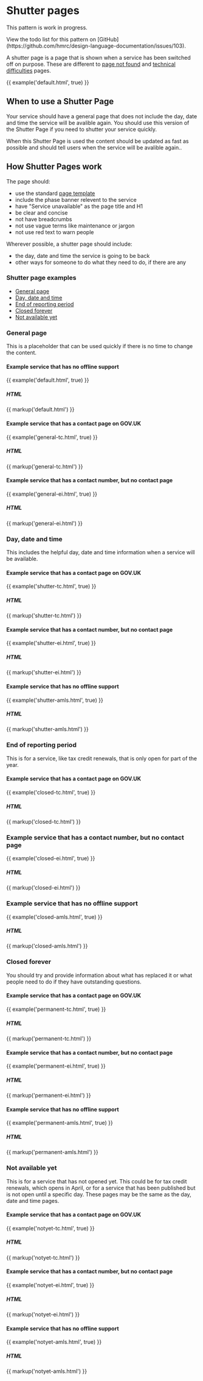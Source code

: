 # Shutter pages

<div class="alert alert--info">

<p class="alert__message">This pattern is work in progress.</p>
<p class="alert__message">View the todo list for this pattern on [GitHub](https://github.com/hmrc/design-language-documentation/issues/103).</p>

</div>

A shutter page is a page that is shown when a service has been switched off on purpose. These are different to [page not found](/pages/404-pages/index) and [technical difficulties](/pages/500-pages/index) pages.

{{ example('default.html', true) }}

## When to use a Shutter Page

Your service should have a general page that does not include the day, date and time the service will be avalible again. You should use this version of the Shutter Page if you need to shutter your service quickly.

When this Shutter Page is used the content should be updated as fast as possible and should tell users when the service will be avalible again..

## How Shutter Pages work

The page should:

- use the standard [page template](/components/page-template/index)
- include the phase banner relevent to the service
- have "Service unavailable" as the page title and H1
- be clear and concise
- not have breadcrumbs
- not use vague terms like maintenance or jargon
- not use red text to warn people

Wherever possible, a shutter page should include:

- the day, date and time the service is going to be back
- other ways for someone to do what they need to do, if there are any

### Shutter page examples

- [General page](#general-page)
- [Day, date and time](#day-date-and-time)
- [End of reporting period](#end-of-reporting-period)
- [Closed forever](#closed-forever)
- [Not available yet](#not-available-yet)

### General page

This is a placeholder that can be used quickly if there is no time to change the content.

#### Example service that has no offline support

{{ example('default.html', true) }}

##### HTML 

{{ markup('default.html') }}

#### Example service that has a contact page on GOV.UK

{{ example('general-tc.html', true) }}

##### HTML 

{{ markup('general-tc.html') }}

#### Example service that has a contact number, but no contact page

{{ example('general-ei.html', true) }}

##### HTML 

{{ markup('general-ei.html') }}

### Day, date and time

This includes the helpful day, date and time information when a service will be available.

#### Example service that has a contact page on GOV.UK

{{ example('shutter-tc.html', true) }}

##### HTML 

{{ markup('shutter-tc.html') }}

#### Example service that has a contact number, but no contact page

{{ example('shutter-ei.html', true) }}

##### HTML 

{{ markup('shutter-ei.html') }}

#### Example service that has no offline support

{{ example('shutter-amls.html', true) }}

##### HTML 

{{ markup('shutter-amls.html') }}

### End of reporting period

This is for a service, like tax credit renewals, that is only open for part of the year.

#### Example service that has a contact page on GOV.UK

{{ example('closed-tc.html', true) }}

##### HTML 

{{ markup('closed-tc.html') }}

### Example service that has a contact number, but no contact page

{{ example('closed-ei.html', true) }}

##### HTML 

{{ markup('closed-ei.html') }}

### Example service that has no offline support

{{ example('closed-amls.html', true) }}

##### HTML 

{{ markup('closed-amls.html') }}

### Closed forever

You should try and provide information about what has replaced it or what people need to do if they have outstanding questions.

#### Example service that has a contact page on GOV.UK

{{ example('permanent-tc.html', true) }}

##### HTML 

{{ markup('permanent-tc.html') }}

#### Example service that has a contact number, but no contact page

{{ example('permanent-ei.html', true) }}

##### HTML 

{{ markup('permanent-ei.html') }}

#### Example service that has no offline support

{{ example('permanent-amls.html', true) }}

##### HTML 

{{ markup('permanent-amls.html') }}

### Not available yet

This is for a service that has not opened yet. This could be for tax credit renewals, which opens in April, or for a service that has been published but is not open until a specific day. These pages may be the same as the day, date and time pages.

#### Example service that has a contact page on GOV.UK

{{ example('notyet-tc.html', true) }}

##### HTML 

{{ markup('notyet-tc.html') }}

#### Example service that has a contact number, but no contact page

{{ example('notyet-ei.html', true) }}

##### HTML 

{{ markup('notyet-ei.html') }}

#### Example service that has no offline support

{{ example('notyet-amls.html', true) }}

##### HTML 

{{ markup('notyet-amls.html') }}